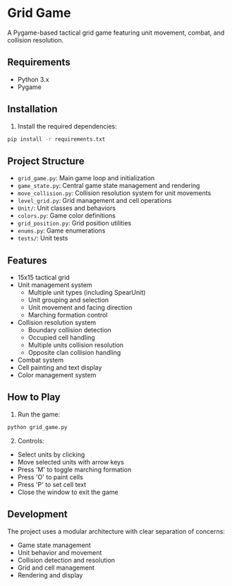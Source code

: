 # Grid Game

A Pygame-based tactical grid game featuring unit movement, combat, and collision resolution.

## Requirements

- Python 3.x
- Pygame

## Installation

1. Install the required dependencies:
```bash
pip install -r requirements.txt
```

## Project Structure

- `grid_game.py`: Main game loop and initialization
- `game_state.py`: Central game state management and rendering
- `move_collision.py`: Collision resolution system for unit movements
- `level_grid.py`: Grid management and cell operations
- `Unit/`: Unit classes and behaviors
- `colors.py`: Game color definitions
- `grid_position.py`: Grid position utilities
- `enums.py`: Game enumerations
- `tests/`: Unit tests

## Features

- 15x15 tactical grid
- Unit management system
  - Multiple unit types (including SpearUnit)
  - Unit grouping and selection
  - Unit movement and facing direction
  - Marching formation control
- Collision resolution system
  - Boundary collision detection
  - Occupied cell handling
  - Multiple units collision resolution
  - Opposite clan collision handling
- Combat system
- Cell painting and text display
- Color management system

## How to Play

1. Run the game:
```bash
python grid_game.py
```

2. Controls:
- Select units by clicking
- Move selected units with arrow keys
- Press 'M' to toggle marching formation
- Press 'O' to paint cells
- Press 'P' to set cell text
- Close the window to exit the game

## Development

The project uses a modular architecture with clear separation of concerns:
- Game state management
- Unit behavior and movement
- Collision detection and resolution
- Grid and cell management
- Rendering and display 